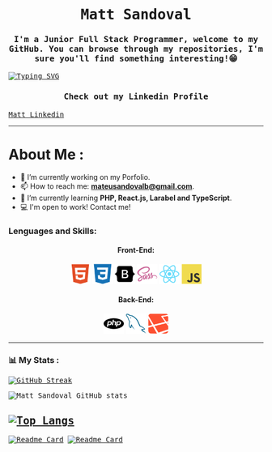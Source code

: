 <kbd id="header" align="center">
        <h1 align="center" >Matt Sandoval</h1>
        <h3 align="center">I'm a Junior Full Stack Programmer, welcome to my GitHub. You can browse through my repositories, I'm sure you'll find something interesting!😁</h3>
    <a href="https://git.io/typing-svg"><img src="https://readme-typing-svg.herokuapp.com?font=Fira+Code&duration=5000&pause=1000&color=F79595&background=FFFFFF00&center=true&width=435&lines=Hello+World+my+name+is+Matt;Full+Stack+Developer+based+in+Bcn;Always+learning+new+things;Check+out+my+Linkedin+Profile" alt="Typing SVG" /></a>
    <h3>Check out my Linkedin Profile</h3>
    <a href="https://www.linkedin.com/in/mateu-sandoval-balada" target="_blank" width="40" height="40">Matt Linkedin</a>
    
</kbd>

---

# About Me :
- 🔭 I’m currently working on my Porfolio.
- 📫 How to reach me: **mateusandovalb@gmail.com**.
- 🌱 I’m currently learning **PHP, React.js, Larabel and TypeScript**.
- 💻 I'm open to work! Contact me! 

<div>
    <h3>Lenguages and Skills:</h3>
        <div align="center">
            <h4>Front-End:</h4>
            <img src="https://github.com/devicons/devicon/blob/master/icons/html5/html5-plain.svg" alt="HTML5" width="40" height="40">
            <img src="https://github.com/devicons/devicon/blob/master/icons/css3/css3-plain.svg" alt="CSS3"  width="40" height="40">
            <img src="https://github.com/devicons/devicon/blob/master/icons/bootstrap/bootstrap-plain.svg" alt="BootStrap"  width="40" height="40">
            <img src="https://github.com/devicons/devicon/blob/master/icons/sass/sass-original.svg" alt="Sass"  width="40" height="40">
            <img src="https://github.com/devicons/devicon/blob/master/icons/react/react-original.svg" alt="React"  width="40" height="40">
            <img src="https://github.com/devicons/devicon/blob/master/icons/javascript/javascript-original.svg" alt="JavaScript"  width="40" height="40">
            <h4>Back-End:</h4>
            <img src="https://github.com/devicons/devicon/blob/master/icons/php/php-plain.svg" alt="PhP"  width="40" height="40">
            <img src="https://github.com/devicons/devicon/blob/master/icons/mysql/mysql-plain.svg" alt="mySQL"  width="40" height="40">
            <img src="https://github.com/devicons/devicon/blob/master/icons/laravel/laravel-plain.svg" alt="Laravel"  width="40" height="40">
        </div>
</div>

---

### 📊 My Stats :
<kbd> 
    
[![GitHub Streak](http://github-readme-streak-stats.herokuapp.com?user=mattsandovalb&theme=dark&hide_border=true)](https://git.io/streak-stats)

![Matt Sandoval GitHub stats](https://github-readme-stats.vercel.app/api?username=mattsandovalb&show_icons=true&theme=radical)

[![Top Langs](https://github-readme-stats.vercel.app/api/top-langs/?username=mattsandovalb&langs_count=8)](https://github.com/mattsandovalb/github-readme-stats)
</kbd>
---


[![Readme Card](https://github-readme-stats.vercel.app/api/pin/?username=mattsandovalb&repo=CRUD-Consultorio-del-coder)](https://github.com/mattsandovalb/CRUD-Consultorio-del-coder)
[![Readme Card](https://github-readme-stats.vercel.app/api/pin/?username=mattsandovalb&repo=WheelOfDoom_DoomPatrol-dev)](https://github.com/mattsandovalb/WheelOfDoom_DoomPatrol-dev)

